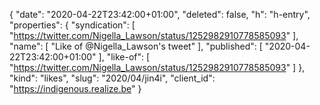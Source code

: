 {
  "date": "2020-04-22T23:42:00+01:00",
  "deleted": false,
  "h": "h-entry",
  "properties": {
    "syndication": [
      "https://twitter.com/Nigella_Lawson/status/1252982910778585093"
    ],
    "name": [
      "Like of @Nigella_Lawson's tweet"
    ],
    "published": [
      "2020-04-22T23:42:00+01:00"
    ],
    "like-of": [
      "https://twitter.com/Nigella_Lawson/status/1252982910778585093"
    ]
  },
  "kind": "likes",
  "slug": "2020/04/jin4i",
  "client_id": "https://indigenous.realize.be"
}

